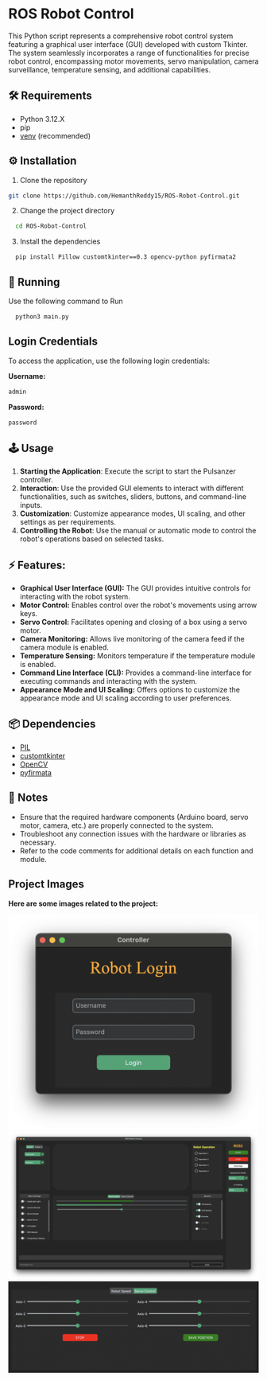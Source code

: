 
# ROS Robot Control

This Python script represents a comprehensive robot control system featuring a graphical user interface (GUI) developed with custom Tkinter. The system seamlessly incorporates a range of functionalities for precise robot control, encompassing motor movements, servo manipulation, camera surveillance, temperature sensing, and additional capabilities.





## 🛠️ Requirements

- Python 3.12.X
- pip
- [venv](https://packaging.python.org/en/latest/guides/installing-using-pip-and-virtual-environments/) (recommended)

## ⚙️ Installation

1. Clone the repository 
```bash
git clone https://github.com/HemanthReddy15/ROS-Robot-Control.git
```
2. Change the project directory
```bash
  cd ROS-Robot-Control

```
3. Install the dependencies 
```bash
  pip install Pillow customtkinter==0.3 opencv-python pyfirmata2

```
## 🤖 Running
Use the following command to Run
```bash
  python3 main.py

```
## Login Credentials
To access the application, use the following login credentials:

**Username:** 
```bash 
admin 
```
**Password:** 
```bash 
password
```

## 🕹️ Usage 
1. **Starting the Application**: Execute the script to start the Pulsanzer controller.
2. **Interaction**: Use the provided GUI elements to interact with different functionalities, such as switches, sliders, buttons, and command-line inputs.
3. **Customization**: Customize appearance modes, UI scaling, and other settings as per requirements.
4. **Controlling the Robot**: Use the manual or automatic mode to control the robot's operations based on selected tasks.

## ⚡️ Features:
- **Graphical User Interface (GUI):** The GUI provides intuitive controls for interacting with the robot system.
- **Motor Control:** Enables control over the robot's movements using arrow keys.
- **Servo Control:** Facilitates opening and closing of a box using a servo motor.
- **Camera Monitoring:** Allows live monitoring of the camera feed if the camera module is enabled.
- **Temperature Sensing:** Monitors temperature if the temperature module is enabled.
- **Command Line Interface (CLI):** Provides a command-line interface for executing commands and interacting with the system.
- **Appearance Mode and UI Scaling:** Offers options to customize the appearance mode and UI scaling according to user preferences.

## 📦 Dependencies

- [PIL](https://pypi.org/project/pillow/)
- [customtkinter](https://pypi.org/project/customtkinter/0.3/)
- [OpenCV](https://pypi.org/project/opencv-python/)
- [pyfirmata](https://pypi.org/project/pyFirmata/)

## 📝 Notes

- Ensure that the required hardware components (Arduino board, servo motor, camera, etc.) are properly connected to the system.
- Troubleshoot any connection issues with the hardware or libraries as necessary.
- Refer to the code comments for additional details on each function and module.


## Project Images
**Here are some images related to the project:**

![Image 1](images/login.png)
![Image 2](images/control1.png)
![Image 2](images/ServoControl1.png)
